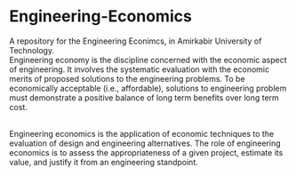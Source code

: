 # Engineering-Economics
A repository for the Engineering Econimcs, in Amirkabir University of Technology.<br/>
Engineering  economy  is  the  discipline  concerned  with  the  economic 
aspect  of  engineering.  It  involves  the  systematic  evaluation  with  the  economic 
merits  of  proposed  solutions  to  the  engineering  problems.  To  be  economically 
acceptable (i.e., affordable), solutions to engineering problem must demonstrate 
a positive balance of long term benefits over long term cost. <br/><br/>
 
  Engineering economics is the application of economic techniques to the 
evaluation  of  design  and  engineering  alternatives.  The  role  of  engineering 
economics is to assess the appropriateness of a given project, estimate its value, 
and justify it from an engineering standpoint. 
